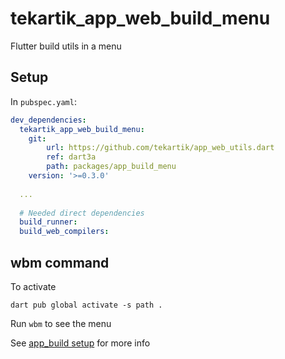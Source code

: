 # tekartik_app_web_build_menu

Flutter build utils in a menu

## Setup

In `pubspec.yaml`:

```yaml
dev_dependencies:
  tekartik_app_web_build_menu:
    git: 
        url: https://github.com/tekartik/app_web_utils.dart
        ref: dart3a
        path: packages/app_build_menu
    version: '>=0.3.0'
    
  ...
  
  # Needed direct dependencies
  build_runner:
  build_web_compilers:
```
      
## wbm command

To activate

```shell
dart pub global activate -s path .
```

Run `wbm` to see the menu

See [app_build setup](../app_build/README.md) for more info